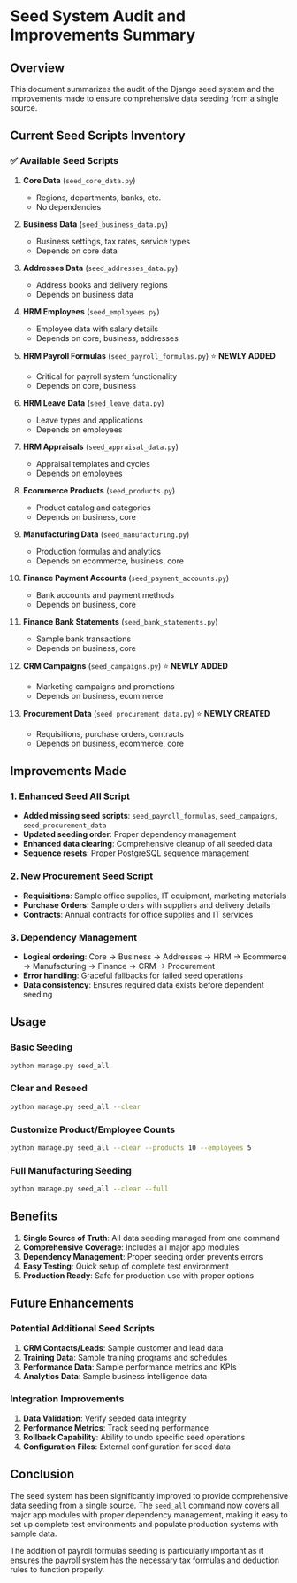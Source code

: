 # Seed System Audit and Improvements Summary

## Overview
This document summarizes the audit of the Django seed system and the improvements made to ensure comprehensive data seeding from a single source.

## Current Seed Scripts Inventory

### ✅ Available Seed Scripts
1. **Core Data** (`seed_core_data.py`)
   - Regions, departments, banks, etc.
   - No dependencies

2. **Business Data** (`seed_business_data.py`)
   - Business settings, tax rates, service types
   - Depends on core data

3. **Addresses Data** (`seed_addresses_data.py`)
   - Address books and delivery regions
   - Depends on business data

4. **HRM Employees** (`seed_employees.py`)
   - Employee data with salary details
   - Depends on core, business, addresses

5. **HRM Payroll Formulas** (`seed_payroll_formulas.py`) ⭐ **NEWLY ADDED**
   - Critical for payroll system functionality
   - Depends on core, business

6. **HRM Leave Data** (`seed_leave_data.py`)
   - Leave types and applications
   - Depends on employees

7. **HRM Appraisals** (`seed_appraisal_data.py`)
   - Appraisal templates and cycles
   - Depends on employees

8. **Ecommerce Products** (`seed_products.py`)
   - Product catalog and categories
   - Depends on business, core

9. **Manufacturing Data** (`seed_manufacturing.py`)
   - Production formulas and analytics
   - Depends on ecommerce, business, core

10. **Finance Payment Accounts** (`seed_payment_accounts.py`)
    - Bank accounts and payment methods
    - Depends on business, core

11. **Finance Bank Statements** (`seed_bank_statements.py`)
    - Sample bank transactions
    - Depends on business, core

12. **CRM Campaigns** (`seed_campaigns.py`) ⭐ **NEWLY ADDED**
    - Marketing campaigns and promotions
    - Depends on business, ecommerce

13. **Procurement Data** (`seed_procurement_data.py`) ⭐ **NEWLY CREATED**
    - Requisitions, purchase orders, contracts
    - Depends on business, ecommerce, core

## Improvements Made

### 1. Enhanced Seed All Script
- **Added missing seed scripts**: `seed_payroll_formulas`, `seed_campaigns`, `seed_procurement_data`
- **Updated seeding order**: Proper dependency management
- **Enhanced data clearing**: Comprehensive cleanup of all seeded data
- **Sequence resets**: Proper PostgreSQL sequence management

### 2. New Procurement Seed Script
- **Requisitions**: Sample office supplies, IT equipment, marketing materials
- **Purchase Orders**: Sample orders with suppliers and delivery details
- **Contracts**: Annual contracts for office supplies and IT services

### 3. Dependency Management
- **Logical ordering**: Core → Business → Addresses → HRM → Ecommerce → Manufacturing → Finance → CRM → Procurement
- **Error handling**: Graceful fallbacks for failed seed operations
- **Data consistency**: Ensures required data exists before dependent seeding

## Usage

### Basic Seeding
```bash
python manage.py seed_all
```

### Clear and Reseed
```bash
python manage.py seed_all --clear
```

### Customize Product/Employee Counts
```bash
python manage.py seed_all --clear --products 10 --employees 5
```

### Full Manufacturing Seeding
```bash
python manage.py seed_all --clear --full
```

## Benefits

1. **Single Source of Truth**: All data seeding managed from one command
2. **Comprehensive Coverage**: Includes all major app modules
3. **Dependency Management**: Proper seeding order prevents errors
4. **Easy Testing**: Quick setup of complete test environment
5. **Production Ready**: Safe for production use with proper options

## Future Enhancements

### Potential Additional Seed Scripts
1. **CRM Contacts/Leads**: Sample customer and lead data
2. **Training Data**: Sample training programs and schedules
3. **Performance Data**: Sample performance metrics and KPIs
4. **Analytics Data**: Sample business intelligence data

### Integration Improvements
1. **Data Validation**: Verify seeded data integrity
2. **Performance Metrics**: Track seeding performance
3. **Rollback Capability**: Ability to undo specific seed operations
4. **Configuration Files**: External configuration for seed data

## Conclusion

The seed system has been significantly improved to provide comprehensive data seeding from a single source. The `seed_all` command now covers all major app modules with proper dependency management, making it easy to set up complete test environments and populate production systems with sample data.

The addition of payroll formulas seeding is particularly important as it ensures the payroll system has the necessary tax formulas and deduction rules to function properly.
